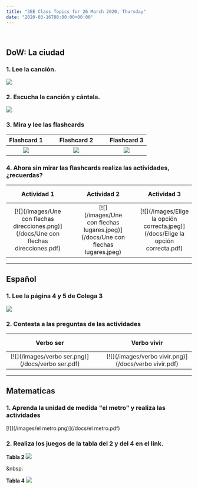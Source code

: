 ```yaml
---
title: "3EE Class Topics for 26 March 2020, Thursday"
date: "2020-03-16T08:00:00+00:00"
---
```


&nbsp;

## DoW: La ciudad

### 1. Lee la canción.

[![](/images/21_lirycs_pasoaladerecha.png)](/docs/21_lirycs_pasoaladerecha.pdf)

### 2. Escucha la canción y cántala.

[![](/images/un_paso_a_la_derecha.png)](https://rockalingua.com/videos/directions-right-left)

### 3. Mira y lee las flashcards

**Flashcard 1** | &nbsp; &nbsp; | **Flashcard 2** | &nbsp; &nbsp; | **Flashcard 3**
:---: | :---: | :---: | :---: | :---:
[![](/images/Flashcard1.jpeg)](/docs/Flashcard1.pdf) | &nbsp; &nbsp; | [![](/images/Flashcard2.jpeg)](/docs/Flashcard2.pdf) | &nbsp; &nbsp; | [![](/images/Flashcard3.jpeg)](/docs/Flashcard3.pdf)

### 4. Ahora sin mirar las flashcards realiza las actividades, ¿recuerdas?

**Actividad 1** | &nbsp; &nbsp; | **Actividad 2** | &nbsp; &nbsp; | **Actividad 3**
:---: | :---: | :---: | :---: | :---:
[![](/images/Une con flechas direcciones.png)](/docs/Une con flechas direcciones.pdf) | &nbsp; &nbsp; | [![](/images/Une con flechas lugares.jpeg)](/docs/Une con flechas lugares.jpeg) | &nbsp; &nbsp; | [![](/images/Elige la opción correcta.jpeg)](/docs/Elige la opción correcta.pdf)

<hr>

## Español

### 1. Lee la página 4 y 5 de Colega 3

[![](/images/pagina4y5Colega3.png)](/docs/pagina4y5Colega3.pdf)

### 2. Contesta a las preguntas de las actividades

**Verbo ser** | &nbsp; &nbsp; | **Verbo vivir**
:---: | :---: | :---:
[![](/images/verbo ser.png)](/docs/verbo ser.pdf) | &nbsp; &nbsp; | [![](/images/verbo vivir.png)](/docs/verbo vivir.pdf)

<hr>

## Matematicas

### 1. Aprenda la unidad de medida "el metro" y realiza las actividades

[![](/images/el metro.png)](/docs/el metro.pdf)

### 2. Realiza los juegos de la tabla del 2 y del 4 en el link.

**Tabla 2**
[![](/images/tabla2_ArbolABC.png)](https://arbolabc.com/juegos-tablas-de-multiplicar/tabla-del-2)

&nbsp:

**Tabla 4**
[![](/images/tabla4_ArbolABC.png)](https://arbolabc.com/juegos-tablas-de-multiplicar/tabla-del-4)


<br/>
<br/>


